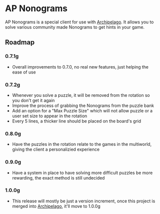 # AP Nonograms
AP Nonograms is a special client for use with [Archipelago](https://github.com/ArchipelagoMW/Archipelago). It allows you to solve various community made Nonograms to get hints in your game.

## Roadmap
### 0.7.1g
- Overall improvements to 0.7.0, no real new features, just helping the ease of use
### 0.7.2g
- Whenever you solve a puzzle, it will be removed from the rotation so you don't get it again
- Improve the process of grabbing the Nonograms from the puzzle bank
- Add an option for a "Max Puzzle Size" which will not allow puzzle or a user set size to appear in the rotation
- Every 5 lines, a thicker line should be placed on the board's grid
### 0.8.0g
- Have the puzzles in the rotation relate to the games in the multiworld, giving the client a personalizied experience
### 0.9.0g
- Have a system in place to have solving more difficult puzzles be more rewarding, the exact method is still undecided
### 1.0.0g
- This release will mostly be just a version increment, once this project is merged into [Archipelago](https://github.com/ArchipelagoMW/Archipelago), it'll move to 1.0.0g
